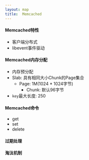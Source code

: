 ```yaml
---
layout: map
title:  Memcached
---
```


#### Memcached特性

* 客户端分布式
* libevent事件驱动

#### Memcached内存分配

* 内存预分配
* Slab: 具有相同大小Chunk的Page集合
    * Page: 1M(1024 * 1024字节)
        * Chunk: 默认96字节
* `key`最大长度: 250

#### Memcached命令

* get
* set
* delete

#### 过期处理

#### 淘汰机制
